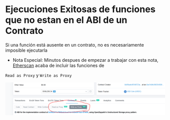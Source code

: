 # Ejecuciones Exitosas de funciones que no estan en el ABI de un Contrato
Si una función está ausente en un contrato, no es necesariamente imposible ejecutarla
- Nota Especial: Minutos despues de empezar a trabajar con esta nota, [Etherscan](https://etherscan.io/address/0xa0b86991c6218b36c1d19d4a2e9eb0ce3606eb48#code) acaba de incluir las funciones de

 `Read as Proxy`
 y 
 `Write as Proxy`
 
![image](proxyOpt.PNG)
